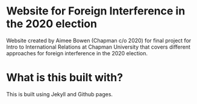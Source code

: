 # Website for Foreign Interference in the 2020 election
Website created by Aimee Bowen (Chapman c/o 2020) for final project for Intro to International Relations at Chapman University that covers different approaches for foreign interference in the 2020 election.

# What is this built with?
This is built using Jekyll and Github pages.
